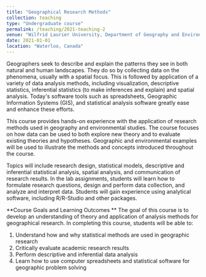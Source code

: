 ```yaml
---
title: "Geographical Research Methods"
collection: teaching
type: "Undergraduate course"
permalink: /teaching/2021-teaching-2
venue: "Wilfrid Laurier University, Department of Geography and Environmental Studies"
date: 2021-01-01
location: "Waterloo, Canada"
---
```


Geographers seek to describe and explain the patterns they see in both natural and human landscapes. They do so by collecting data on the phenomena, usually with a spatial focus. This is followed by application of a variety of data analysis methods, including visualization, descriptive statistics, inferential statistics (to make inferences and explain) and spatial analysis. Today's software tools such as spreadsheets, Geographic Information Systems (GIS), and statistical analysis software greatly ease and enhance these efforts.   

This course provides hands-on experience with the application of research methods used in geography and environmental studies. The course focuses on how data can be used to both explore new theory and to evaluate existing theories and hypotheses. Geographic and environmental examples will be used to illustrate the methods and concepts introduced throughout the course.

Topics will include research design, statistical models, descriptive and inferential statistical analysis, spatial analysis, and communication of research results. In the lab assignments, students will learn how to formulate research questions, design and perform data collection, and analyze and interpret data. Students will gain experience using analytical software, including R/R-Studio and other packages.

**Course Goals and Learning Outcomes **
The goal of this course is to develop an understanding of theory and application of analysis methods for geographical research. In completing this course, students will be able to:

1.	Understand how and why statistical methods are used in geographic research
2.	Critically evaluate academic research results
3.	Perform descriptive and inferential data analysis 
4.	Learn how to use computer spreadsheets and statistical software for geographic problem solving

